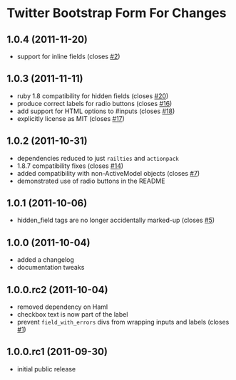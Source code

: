 Twitter Bootstrap Form For Changes
==================================

## 1.0.4 (2011-11-20) ##
  - support for inline fields (closes [\#2])

## 1.0.3 (2011-11-11) ##
  - ruby 1.8 compatibility for hidden fields (closes [\#20])
  - produce correct labels for radio buttons (closes [\#16])
  - add support for HTML options to #inputs (closes [\#18])
  - explicitly license as MIT (closes [\#17])

## 1.0.2 (2011-10-31) ##
  - dependencies reduced to just `railties` and `actionpack`
  - 1.8.7 compatibility fixes (closes [\#14])
  - added compatibility with non-ActiveModel objects (closes [\#7])
  - demonstrated use of radio buttons in the README

## 1.0.1 (2011-10-06) ##
  - hidden_field tags are no longer accidentally marked-up (closes [\#5])

## 1.0.0 (2011-10-04) ##
  - added a changelog
  - documentation tweaks

## 1.0.0.rc2 (2011-10-04) ##
  - removed dependency on Haml
  - checkbox text is now part of the label
  - prevent `field_with_errors` divs from wrapping inputs and labels (closes
    [\#1])

## 1.0.0.rc1 (2011-09-30) ##
  - initial public release

[\#20]: https://github.com/stouset/twitter_bootstrap_form_for/issues/20
[\#18]: https://github.com/stouset/twitter_bootstrap_form_for/issues/18
[\#17]: https://github.com/stouset/twitter_bootstrap_form_for/issues/17
[\#16]: https://github.com/stouset/twitter_bootstrap_form_for/issues/16
[\#14]: https://github.com/stouset/twitter_bootstrap_form_for/issues/14
[\#7]:  https://github.com/stouset/twitter_bootstrap_form_for/issues/7
[\#5]:  https://github.com/stouset/twitter_bootstrap_form_for/issues/5
[\#2]:  https://github.com/stouset/twitter_bootstrap_form_for/issues/2
[\#1]:  https://github.com/stouset/twitter_bootstrap_form_for/issues/1
